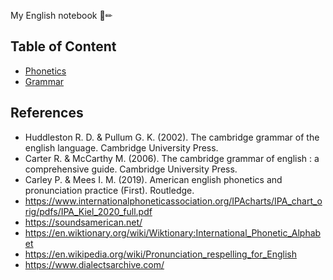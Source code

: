 My English notebook 📜✏

## Table of Content

- [Phonetics](../main/Phonetics/)
- [Grammar](../main/Grammar/)

## References

- Huddleston R. D. & Pullum G. K. (2002). The cambridge grammar of the english language. Cambridge University Press.
- Carter R. & McCarthy M. (2006). The cambridge grammar of english : a comprehensive guide. Cambridge University Press.
- Carley P. & Mees I. M. (2019). American english phonetics and pronunciation practice (First). Routledge.
- https://www.internationalphoneticassociation.org/IPAcharts/IPA_chart_orig/pdfs/IPA_Kiel_2020_full.pdf
- https://soundsamerican.net/
- https://en.wiktionary.org/wiki/Wiktionary:International_Phonetic_Alphabet
- https://en.wikipedia.org/wiki/Pronunciation_respelling_for_English
- https://www.dialectsarchive.com/
